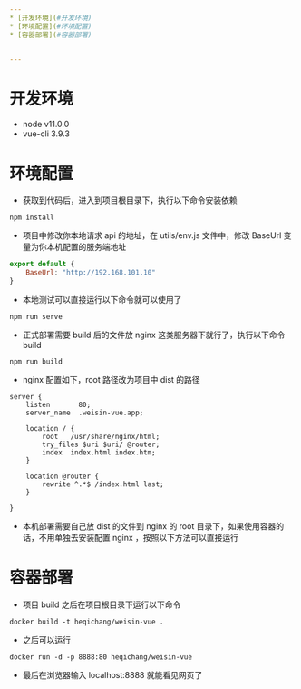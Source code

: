 ```yaml
---
* [开发环境](#开发环境)
* [环境配置](#环境配置)
* [容器部署](#容器部署)


---
```


# 开发环境

* node v11.0.0
* vue-cli 3.9.3


# 环境配置

* 获取到代码后，进入到项目根目录下，执行以下命令安装依赖 

```
npm install
```

* 项目中修改你本地请求 api 的地址，在 utils/env.js 文件中，修改 BaseUrl 变量为你本机配置的服务端地址

```js
export default {
    BaseUrl: "http://192.168.101.10"
}
```

* 本地测试可以直接运行以下命令就可以使用了 

```
npm run serve
```

* 正式部署需要 build 后的文件放 nginx 这类服务器下就行了，执行以下命令 build


```
npm run build
```




* nginx 配置如下，root 路径改为项目中 dist 的路径

```
server {
    listen       80;
    server_name  .weisin-vue.app;

    location / {
        root   /usr/share/nginx/html;
        try_files $uri $uri/ @router;
        index  index.html index.htm;
    }

    location @router {
        rewrite ^.*$ /index.html last;
    }

}

```
* 本机部署需要自己放 dist 的文件到 nginx 的 root 目录下，如果使用容器的话，不用单独去安装配置 nginx ，按照以下方法可以直接运行


# 容器部署
* 项目 build 之后在项目根目录下运行以下命令

```
docker build -t heqichang/weisin-vue .
```

* 之后可以运行

```
docker run -d -p 8888:80 heqichang/weisin-vue
```

* 最后在浏览器输入 localhost:8888 就能看见网页了
